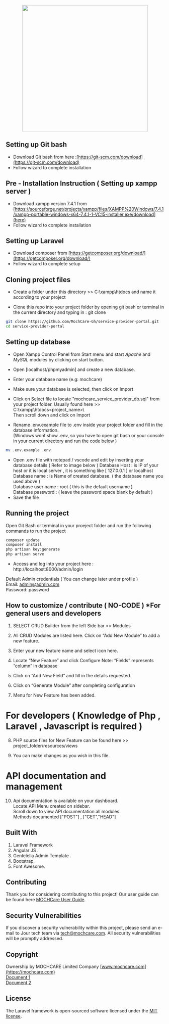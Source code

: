 <p align="center"><img src="https://mochcare.com/wp-content/uploads/2024/06/mochcare-logo-removebg-preview-300x83-1.png#283" width="400"></p>

##  Setting up Git bash 
- Download Git bash from here :[https://git-scm.com/download](https://git-scm.com/download)
- Follow wizard to complete installation

## Pre - Installation Instruction ( Setting up xampp server )
- Download xampp version 7.4.1 from [https://sourceforge.net/projects/xampp/files/XAMPP%20Windows/7.4.1/xampp-portable-windows-x64-7.4.1-1-VC15-installer.exe/download](here)
- Follow wizard to complete installation

##  Setting up Laravel 
- Download composer from [https://getcomposer.org/download/](https://getcomposer.org/download/)
- Follow wizard to complete setup


## Cloning project files
- Create a folder under this directory >> C:\xampp\htdocs and name it according to your project

- Clone this repo into your project folder by opening git bash or terminal  in the current directory and typing in : git clone 
```bash
git clone https://github.com/MochCare-Gh/service-provider-portal.git
cd service-provider-portal
```

## Setting up database
- Open Xampp Control Panel from Start menu and start *Apache* and *MySQL* modules by clicking on start button.

- Open [localhost/phpmyadmin] and create a new database.

- Enter your database name (e.g: mochcare)

- Make sure your database is selected, then click on Import 

- Click on Select file to locate "mochcare_service_provider_db.sql" from your project folder. Usually found here >> C:\xampp\htdocs\<project_name>\ <br /> 
Then scroll down and click on Import

- Rename .env.example file to .env inside your project folder and fill in the database information. <br />
(Windows wont show .env, so you have to open git bash or your console in your current directory and run the code below ) <br />
```bash
mv .env.example .env
```
- Open .env file with notepad / vscode and edit by inserting your database details ( Refer to image below )
  Database Host : is IP of your host or it is local server , it is something like [ 127.0.0.1 ] or localhost <br />
  Database name : is Name of created database. ( the database name you used above ) <br />
  Database user name : root ( this is the default username ) <br />
  Database password   : ( leave the password space blank by default ) <br />
- Save the file


## Running the project

Open Git Bash or terminal in your proeject folder and run the following commands to run the project <br />
```bash
composer update
composer install
php artisan key:generate
php artisan serve

```
- Access and log into your project here : http://localhost:8000/admin/login

Default Admin credentials ( You can change later under profile ) <br />
Email: admin@admin.com <br />
Password: password <br />

## How to customize / contribute ( NO-CODE ) *For general users and developers
 
1. SELECT CRUD Builder from the left Side bar >> Modules

2. All CRUD Modules are listed here. Click on “Add New Module” to add a new feature.

3. Enter your new feature name and select icon here.

4. Locate “New Feature” and click Configure
Note: “Fields” represents “column” in database
   
5. Click on “Add New Field” and fill in the details requested. 

6. Click on “Generate Module” after completing configuration

7. Menu for New Feature has been added.

# For developers ( Knowledge of Php , Laravel , Javascript is required )
8. PHP source files for New Feature can be found here >> project_folder/resources/views

9. You can make changes as you wish in this file.

# API documentation and management
10. Api documentation is available on your dashboard. <br />
Locate API Menu created on sidebar.<br />
Scroll down to view API documentation all modules. <br />
Methods documented ["POST"] , ["GET","HEAD"]

## Built With
1.	Laravel Framework 
2.	Angular JS .
3.	Gentelella Admin Template .
4.	Bootstrap.
5.	Font Awesome.

## Contributing

Thank you for considering contributing to this project! Our user guide can be found here [MOCHCare User Guide](https://mochcare.gitbook.io/product-docs/59ojkfJv1gOmOLD9PiZD/).

## Security Vulnerabilities

If you discover a security vulnerability within this project, please send an e-mail to Jour tech team via [tech@mochcare.com](mailto:tech@mochcare.com). All security vulnerabilities will be promptly addressed.

## Copyright
Ownership by MOCHCARE Limited Company
[www.mochcare.com](https://mochcare.com) <br />
[Document 1](https://github.com/MochCare-Gh/service-provider-portal/blob/main/CERT%20OF%20INCOPORATION.pdf) <br />
[Document 2](https://github.com/MochCare-Gh/service-provider-portal/blob/main/OWNERSHIP%20PROFILE.pdf)

## License

The Laravel framework is open-sourced software licensed under the [MIT license](https://opensource.org/licenses/MIT).
